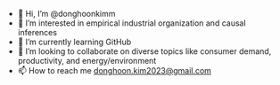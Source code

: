 - 👋 Hi, I’m @donghoonkimm
- 👀 I’m interested in empirical industrial organization and causal inferences
- 🌱 I’m currently learning GitHub
- 💞️ I’m looking to collaborate on diverse topics like consumer demand, productivity, and energy/environment
- 📫 How to reach me donghoon.kim2023@gmail.com

<!---
donghoonkimm/donghoonkimm is a ✨ special ✨ repository because its `README.md` (this file) appears on your GitHub profile.
You can click the Preview link to take a look at your changes.
--->
